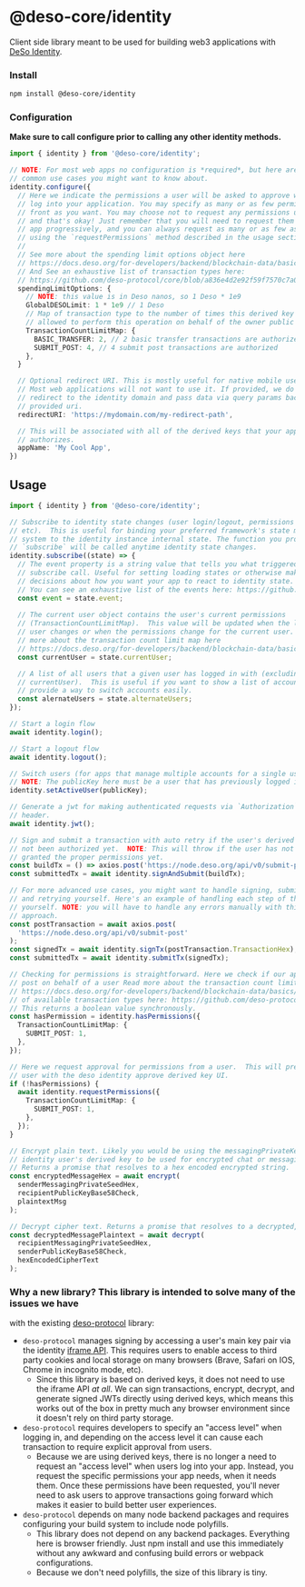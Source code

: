 # @deso-core/identity

Client side library meant to be used for building web3 applications with [DeSo
Identity](https://docs.deso.org/for-developers/identity/identity).

### Install

```sh
npm install @deso-core/identity
```

### Configuration

**Make sure to call configure prior to calling any other identity methods.**

```ts
import { identity } from '@deso-core/identity';

// NOTE: For most web apps no configuration is *required*, but here are some
// common use cases you might want to know about.
identity.configure({
  // Here we indicate the permissions a user will be asked to approve when they
  // log into your application. You may specify as many or as few permissions up
  // front as you want. You may choose not to request any permissions up front
  // and that's okay! Just remember that you will need to request them in your
  // app progressively, and you can always request as many or as few as you want
  // using the `requestPermissions` method described in the usage section.
  //
  // See more about the spending limit options object here
  // https://docs.deso.org/for-developers/backend/blockchain-data/basics/data-types#transactionspendinglimitresponse
  // And See an exhaustive list of transaction types here:
  // https://github.com/deso-protocol/core/blob/a836e4d2e92f59f7570c7a00f82a3107ec80dd02/lib/network.go#L244
  spendingLimitOptions: {
    // NOTE: this value is in Deso nanos, so 1 Deso * 1e9
    GlobalDESOLimit: 1 * 1e9 // 1 Deso
    // Map of transaction type to the number of times this derived key is
    // allowed to perform this operation on behalf of the owner public key
    TransactionCountLimitMap: {
      BASIC_TRANSFER: 2, // 2 basic transfer transactions are authorized
      SUBMIT_POST: 4, // 4 submit post transactions are authorized
    },
  }

  // Optional redirect URI. This is mostly useful for native mobile use cases.
  // Most web applications will not want to use it. If provided, we do a full
  // redirect to the identity domain and pass data via query params back to the
  // provided uri.
  redirectURI: 'https://mydomain.com/my-redirect-path',

  // This will be associated with all of the derived keys that your application
  // authorizes.
  appName: 'My Cool App',
})
```

## Usage

```ts
import { identity } from '@deso-core/identity';

// Subscribe to identity state changes (user login/logout, permissions updated,
// etc).  This is useful for binding your preferred framework's state management
// system to the identity instance internal state. The function you provide to
// `subscribe` will be called anytime identity state changes.
identity.subscribe((state) => {
  // The event property is a string value that tells you what triggered the
  // subscribe call. Useful for setting loading states or otherwise making
  // decisions about how you want your app to react to identity state.
  // You can see an exhaustive list of the events here: https://github.com/deso-protocol/deso-workspace/blob/48667a975348a452c9726a8be9dbad1de7acc130/libs/identity/src/lib/types.ts#L182
  const event = state.event;
  
  // The current user object contains the user's current permissions
  // (TransactionCountLimitMap).  This value will be updated when the logged in
  // user changes or when the permissions change for the current user.  read
  // more about the transaction count limit map here
  // https://docs.deso.org/for-developers/backend/blockchain-data/basics/data-types#transactionspendinglimitresponse
  const currentUser = state.currentUser;

  // A list of all users that a given user has logged in with (excluding
  // currentUser).  This is useful if you want to show a list of accounts and
  // provide a way to switch accounts easily.
  const alernateUsers = state.alternateUsers;
});

// Start a login flow
await identity.login();

// Start a logout flow
await identity.logout();

// Switch users (for apps that manage multiple accounts for a single user).
// NOTE: The publicKey here must be a user that has previously logged in.
identity.setActiveUser(publicKey);

// Generate a jwt for making authenticated requests via `Authorization` http
// header.
await identity.jwt();

// Sign and submit a transaction with auto retry if the user's derived key has
// not been authorized yet.  NOTE: This will throw if the user has not been
// granted the proper permissions yet.
const buildTx = () => axios.post('https://node.deso.org/api/v0/submit-post');
const submittedTx = await identity.signAndSubmit(buildTx);

// For more advanced use cases, you might want to handle signing, submitting,
// and retrying yourself. Here's an example of handling each step of the process
// yourself. NOTE: you will have to handle any errors manually with this
// approach.
const postTransaction = await axios.post(
  'https://node.deso.org/api/v0/submit-post'
);
const signedTx = await identity.signTx(postTransaction.TransactionHex);
const submittedTx = await identity.submitTx(signedTx);

// Checking for permissions is straightforward. Here we check if our app can
// post on behalf of a user Read more about the transaction count limit map here
// https://docs.deso.org/for-developers/backend/blockchain-data/basics/data-types#transactionspendinglimitresponse and you can find an exhaustive list
// of available transaction types here: https://github.com/deso-protocol/core/blob/a836e4d2e92f59f7570c7a00f82a3107ec80dd02/lib/network.go#L244
// This returns a boolean value synchronously.
const hasPermission = identity.hasPermissions({
  TransactionCountLimitMap: {
    SUBMIT_POST: 1,
  },
});

// Here we request approval for permissions from a user.  This will present the
// user with the deso identity approve derived key UI.
if (!hasPermissions) {
  await identity.requestPermissions({
    TransactionCountLimitMap: {
      SUBMIT_POST: 1,
    },
  });
}

// Encrypt plain text. Likely you would be using the messagingPrivateKey found on the
// identity user's derived key to be used for encrypted chat or messaging applications.
// Returns a promise that resolves to a hex encoded encrypted string.
const encryptedMessageHex = await encrypt(
  senderMessagingPrivateSeedHex,
  recipientPublicKeyBase58Check,
  plaintextMsg
);

// Decrypt cipher text. Returns a promise that resolves to a decrypted, plaintext string.
const decryptedMessagePlaintext = await decrypt(
  recipientMessagingPrivateSeedHex,
  senderPublicKeyBase58Check,
  hexEncodedCipherText
);
```

### Why a new library? This library is intended to solve many of the issues we have

with the existing
[deso-protocol](https://github.com/deso-protocol/deso-workspace/tree/main/libs/deso-protocol)
library:

- `deso-protocol` manages signing by accessing a user's main key pair via the
  identity [iframe
  API](https://docs.deso.org/for-developers/identity/iframe-api/basics). This
  requires users to enable access to third party cookies and local storage on many
  browsers (Brave, Safari on IOS, Chrome in incognito mode, etc).
  - Since this library is based on derived keys, it does not need to use
    the iframe API _at all_. We can sign transactions, encrypt, decrypt, and generate
    signed JWTs directly using derived keys, which means this works out of the box
    in pretty much any browser environment since it doesn't rely on third party
    storage.
- `deso-protocol` requires developers to specify an "access level" when logging
  in, and depending on the access level it can cause each transaction to require
  explicit approval from users.
  - Because we are using derived keys, there is no longer a need to request an
    "access level" when users log into your app. Instead, you request the
    specific permissions your app needs, when it needs them. Once these
    permissions have been requested, you'll never need to ask users to approve
    transactions going forward which makes it easier to build better user
    experiences.
- `deso-protocol` depends on many node backend packages and requires configuring your
  build system to include node polyfills.
  - This library does not depend on any backend packages. Everything here is
    browser friendly. Just npm install and use this immediately without any
    awkward and confusing build errors or webpack configurations.
  - Because we don't need polyfills, the size of this library is tiny.
